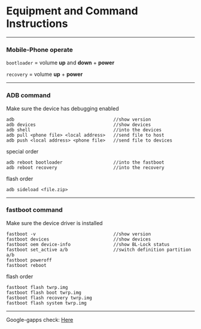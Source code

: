# Equipment and Command Instructions
-------------------------------------

### Mobile-Phone operate
`bootloader` = volume **up** and **down** + **power**

`recovery` = volume **up** + **power**

-------------------------------------

### ADB command
Make sure the device has debugging enabled

    adb                                     //show version
    adb devices                             //show devices
    adb shell                               //into the devices
    adb pull <phone file> <local address>   //send file to host
    adb push <local address> <phone file>   //send file to devices
special order

    adb reboot bootloader                   //into the fastboot
    adb reboot recovery                     //into the recovery
flash order

    adb sideload <file.zip>

-------------------------------------

### fastboot command
Make sure the device driver is installed

    fastboot -v                             //show version
    fastboot devices                        //show devices
    fastboot oem device-info                //show BL-Lock status
    fastboot set_active a/b                 //switch definition partition a/b
    fastboot poweroff
    fastboot reboot
flash order

    fastboot flash twrp.img
    fastboot flash boot twrp.img
    fastboot flash recovery twrp.img
    fastboot flash system twrp.img
    
-------------------------------------

Google-gapps check: [Here](opengapps.org)
